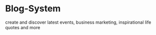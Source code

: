 # Blog-System
create and discover latest events, business  marketing, inspirational life  quotes  and more
